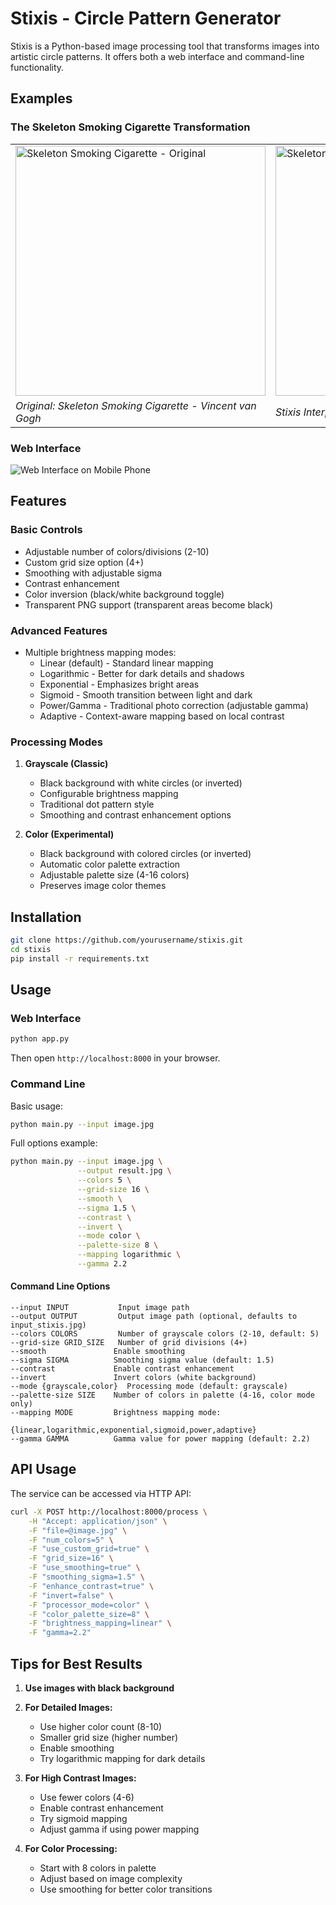 # Stixis - Circle Pattern Generator

Stixis is a Python-based image processing tool that transforms images into artistic circle patterns. It offers both a web interface and command-line functionality.

## Examples

### The Skeleton Smoking Cigarette Transformation
<div align="center">
  <table>
    <tr>
      <td><img src="docs/images/SkeletonSmokingVanGogh.JPG" alt="Skeleton Smoking Cigarette - Original" width="400"/></td>
      <td><img src="docs/images/SkeletonSmoking.jpg" alt="Skeleton Smoking Cigarette - Stixis" width="400"/></td>
    </tr>
    <tr>
      <td><i>Original: Skeleton Smoking Cigarette - Vincent van Gogh</i></td>
      <td><i>Stixis Interpretation</i></td>
    </tr>
  </table>
</div>

### Web Interface

![Web Interface on Mobile Phone](docs/images/WebOnMobile.JPG)

## Features

### Basic Controls
- Adjustable number of colors/divisions (2-10)
- Custom grid size option (4+)
- Smoothing with adjustable sigma
- Contrast enhancement
- Color inversion (black/white background toggle)
- Transparent PNG support (transparent areas become black)

### Advanced Features
- Multiple brightness mapping modes:
  - Linear (default) - Standard linear mapping
  - Logarithmic - Better for dark details and shadows
  - Exponential - Emphasizes bright areas
  - Sigmoid - Smooth transition between light and dark
  - Power/Gamma - Traditional photo correction (adjustable gamma)
  - Adaptive - Context-aware mapping based on local contrast

### Processing Modes
1. **Grayscale (Classic)**
   - Black background with white circles (or inverted)
   - Configurable brightness mapping
   - Traditional dot pattern style
   - Smoothing and contrast enhancement options

2. **Color (Experimental)**
   - Black background with colored circles (or inverted)
   - Automatic color palette extraction
   - Adjustable palette size (4-16 colors)
   - Preserves image color themes

## Installation

```bash
git clone https://github.com/yourusername/stixis.git
cd stixis
pip install -r requirements.txt
```

## Usage

### Web Interface
```bash
python app.py
```
Then open `http://localhost:8000` in your browser.

### Command Line
Basic usage:
```bash
python main.py --input image.jpg
```

Full options example:
```bash
python main.py --input image.jpg \
               --output result.jpg \
               --colors 5 \
               --grid-size 16 \
               --smooth \
               --sigma 1.5 \
               --contrast \
               --invert \
               --mode color \
               --palette-size 8 \
               --mapping logarithmic \
               --gamma 2.2
```

#### Command Line Options
```
--input INPUT           Input image path
--output OUTPUT         Output image path (optional, defaults to input_stixis.jpg)
--colors COLORS         Number of grayscale colors (2-10, default: 5)
--grid-size GRID_SIZE   Number of grid divisions (4+)
--smooth               Enable smoothing
--sigma SIGMA          Smoothing sigma value (default: 1.5)
--contrast             Enable contrast enhancement
--invert               Invert colors (white background)
--mode {grayscale,color}  Processing mode (default: grayscale)
--palette-size SIZE    Number of colors in palette (4-16, color mode only)
--mapping MODE         Brightness mapping mode:
                      {linear,logarithmic,exponential,sigmoid,power,adaptive}
--gamma GAMMA          Gamma value for power mapping (default: 2.2)
```

## API Usage

The service can be accessed via HTTP API:

```bash
curl -X POST http://localhost:8000/process \
    -H "Accept: application/json" \
    -F "file=@image.jpg" \
    -F "num_colors=5" \
    -F "use_custom_grid=true" \
    -F "grid_size=16" \
    -F "use_smoothing=true" \
    -F "smoothing_sigma=1.5" \
    -F "enhance_contrast=true" \
    -F "invert=false" \
    -F "processor_mode=color" \
    -F "color_palette_size=8" \
    -F "brightness_mapping=linear" \
    -F "gamma=2.2"
```



## Tips for Best Results

1. **Use images with black background**

2. **For Detailed Images:**
   - Use higher color count (8-10)
   - Smaller grid size (higher number)
   - Enable smoothing
   - Try logarithmic mapping for dark details

3. **For High Contrast Images:**
   - Use fewer colors (4-6)
   - Enable contrast enhancement
   - Try sigmoid mapping
   - Adjust gamma if using power mapping

4. **For Color Processing:**
   - Start with 8 colors in palette
   - Adjust based on image complexity
   - Use smoothing for better color transitions
